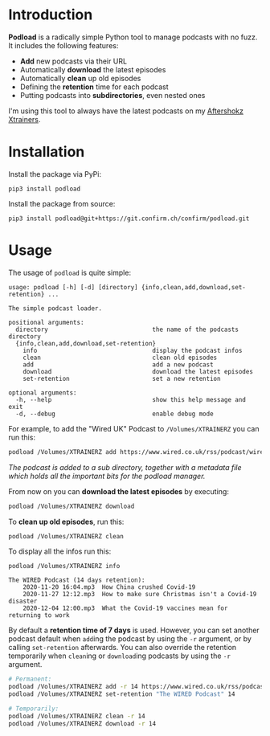 Introduction
============

**Podload** is a radically simple Python tool to manage podcasts with no fuzz.
It includes the following features:

- **Add** new podcasts via their URL
- Automatically **download** the latest episodes 
- Automatically **clean** up old episodes
- Defining the **retention** time for each podcast
- Putting podcasts into **subdirectories**, even nested ones

I'm using this tool to always have the latest podcasts on my [Aftershokz Xtrainers](https://aftershokz.com/products/xtrainerz).

Installation
============

Install the package via PyPi:

```
pip3 install podload
```

Install the package from source:

```
pip3 install podload@git+https://git.confirm.ch/confirm/podload.git
```

Usage
=====

The usage of ``podload`` is quite simple:

```
usage: podload [-h] [-d] [directory] {info,clean,add,download,set-retention} ...

The simple podcast loader.

positional arguments:
  directory                             the name of the podcasts directory
  {info,clean,add,download,set-retention}
    info                                display the podcast infos
    clean                               clean old episodes
    add                                 add a new podcast
    download                            download the latest episodes
    set-retention                       set a new retention

optional arguments:
  -h, --help                            show this help message and exit
  -d, --debug                           enable debug mode
```

For example, to add the "Wired UK" Podcast to `/Volumes/XTRAINERZ` you can run this:

```bash
podload /Volumes/XTRAINERZ add https://www.wired.co.uk/rss/podcast/wired-podcast
```

*The podcast is added to a sub directory, together with a metadata file which holds all the 
important bits for the podload manager.*

From now on you can **download the latest episodes** by executing:

```bash
podload /Volumes/XTRAINERZ download
```

To **clean up old episodes**, run this:

```bash
podload /Volumes/XTRAINERZ clean
```

To display all the infos run this:

```
podload /Volumes/XTRAINERZ info

The WIRED Podcast (14 days retention):
    2020-11-20 16:04.mp3  How China crushed Covid-19
    2020-11-27 12:12.mp3  How to make sure Christmas isn't a Covid-19 disaster
    2020-12-04 12:00.mp3  What the Covid-19 vaccines mean for returning to work
```

By default a **retention time of 7 days** is used.
However, you can set another podcast default when `add`ing the podcast by using the `-r` argument, or by calling `set-retention` afterwards. You can also override the retention temporarily when `clean`ing or `download`ing podcasts by using the `-r` argument.

```bash
# Permanent:
podload /Volumes/XTRAINERZ add -r 14 https://www.wired.co.uk/rss/podcast/wired-podcast
podload /Volumes/XTRAINERZ set-retention "The WIRED Podcast" 14

# Temporarily:
podload /Volumes/XTRAINERZ clean -r 14
podload /Volumes/XTRAINERZ download -r 14
```
